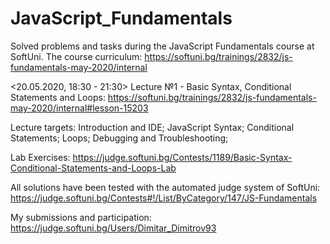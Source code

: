 # JavaScript_Fundamentals
 Solved problems and tasks during the JavaScript Fundamentals course at SoftUni. The course curriculum: https://softuni.bg/trainings/2832/js-fundamentals-may-2020/internal
 
 <20.05.2020, 18:30 - 21:30> Lecture №1 - Basic Syntax, Conditional Statements and Loops:
 https://softuni.bg/trainings/2832/js-fundamentals-may-2020/internal#lesson-15203

 Lecture targets:
 Introduction and IDE;
 JavaScript Syntax;
 Conditional Statements;
 Loops;
 Debugging and Troubleshooting;

 Lab Exercises:
 https://judge.softuni.bg/Contests/1189/Basic-Syntax-Conditional-Statements-and-Loops-Lab

 All solutions have been tested with the automated judge system of SoftUni:
 https://judge.softuni.bg/Contests#!/List/ByCategory/147/JS-Fundamentals

 My submissions and participation:
 https://judge.softuni.bg/Users/Dimitar_Dimitrov93

